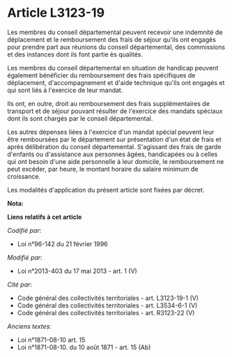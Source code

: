 # Article L3123-19

Les membres du conseil départemental peuvent recevoir une indemnité de déplacement et le remboursement des frais de séjour
qu'ils ont engagés pour prendre part aux réunions du conseil départemental, des commissions et des instances dont ils font
partie ès qualités. 

Les membres du conseil départemental en situation de handicap peuvent également bénéficier du remboursement des frais
spécifiques de déplacement, d'accompagnement et d'aide technique qu'ils ont engagés et qui sont liés à l'exercice de leur
mandat. 

Ils ont, en outre, droit au remboursement des frais supplémentaires de transport et de séjour pouvant résulter de l'exercice
des mandats spéciaux dont ils sont chargés par le conseil départemental. 

Les autres dépenses liées à l'exercice d'un mandat spécial peuvent leur être remboursées par le département sur présentation
d'un état de frais et après délibération du conseil départemental. S'agissant des frais de garde d'enfants ou d'assistance
aux personnes âgées, handicapées ou à celles qui ont besoin d'une aide personnelle à leur domicile, le remboursement ne peut
excéder, par heure, le montant horaire du salaire minimum de croissance. 

Les modalités d'application du présent article sont fixées par décret.

**Nota:**



**Liens relatifs à cet article**

_Codifié par_:

  - Loi n°96-142 du 21 février 1996

_Modifié par_:

  - Loi n°2013-403 du 17 mai 2013 - art. 1 (V)

_Cité par_:

  - Code général des collectivités territoriales - art. L3123-19-1 (V)
  - Code général des collectivités territoriales - art. L3534-6-1 (V)
  - Code général des collectivités territoriales - art. R3123-22 (V)

_Anciens textes_:

  - Loi n°1871-08-10 art. 15
  - Loi n°1871-08-10. du 10 août 1871 - art. 15 (Ab)
